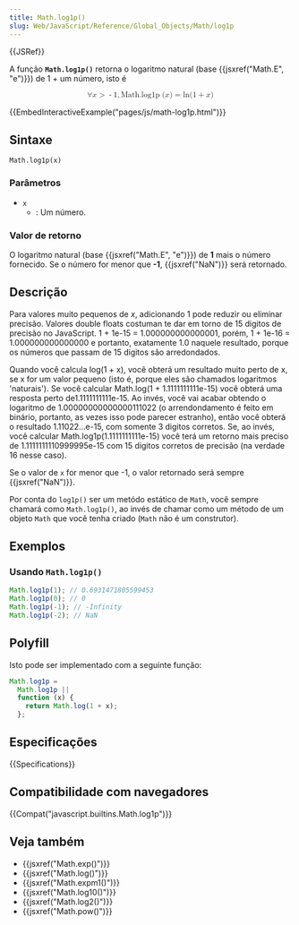 ```yaml
---
title: Math.log1p()
slug: Web/JavaScript/Reference/Global_Objects/Math/log1p
---
```


{{JSRef}}

A função **`Math.log1p()`** retorna o logaritmo natural (base {{jsxref("Math.E", "e")}}) de 1 + um número, isto é

<math display="block"><semantics><mrow><mo>∀</mo><mi>x</mi><mo>></mo><mo>-</mo><mn>1</mn><mo>,</mo><mstyle mathvariant="monospace"><mrow><mo lspace="0em" rspace="thinmathspace">Math.log1p</mo><mo stretchy="false">(</mo><mi>x</mi><mo stretchy="false">)</mo></mrow></mstyle><mo>=</mo><mo lspace="0em" rspace="0em">ln</mo><mo stretchy="false">(</mo><mn>1</mn><mo>+</mo><mi>x</mi><mo stretchy="false">)</mo></mrow><annotation encoding="TeX">\forall x > -1, \mathtt{\operatorname{Math.log1p}(x)} = \ln(1 + x)</annotation></semantics></math>

{{EmbedInteractiveExample("pages/js/math-log1p.html")}}

## Sintaxe

```
Math.log1p(x)
```

### Parâmetros

- `x`
  - : Um número.

### Valor de retorno

O logaritmo natural (base {{jsxref("Math.E", "e")}}) de **1** mais o número fornecido. Se o número for menor que **-1**, {{jsxref("NaN")}} será retornado.

## Descrição

Para valores muito pequenos de _x_, adicionando 1 pode reduzir ou eliminar precisão. Valores double floats costuman te dar em torno de 15 digitos de precisão no JavaScript. 1 + 1e-15 = 1.000000000000001, porém, 1 + 1e-16 = 1.000000000000000 e portanto, exatamente 1.0 naquele resultado, porque os números que passam de 15 digitos são arredondados.

Quando você calcula log(1 + x), você obterá um resultado muito perto de x, se x for um valor pequeno (isto é, porque eles são chamados logaritmos 'naturais'). Se você calcular Math.log(1 + 1.1111111111e-15) você obterá uma resposta perto de1.1111111111e-15. Ao invés, você vai acabar obtendo o logaritmo de 1.00000000000000111022 (o arrendondamento é feito em binário, portanto, as vezes isso pode parecer estranho), então você obterá o resultado 1.11022...e-15, com somente 3 digitos corretos. Se, ao invés, você calcular Math.log1p(1.1111111111e-15) você terá um retorno mais preciso de 1.1111111110999995e-15 com 15 digitos corretos de precisão (na verdade 16 nesse caso).

Se o valor de `x` for menor que -1, o valor retornado será sempre {{jsxref("NaN")}}.

Por conta do `log1p()` ser um metódo estático de `Math`, você sempre chamará como `Math.log1p()`, ao invés de chamar como um método de um objeto `Math` que você tenha criado (`Math` não é um construtor).

## Exemplos

### Usando `Math.log1p()`

```js
Math.log1p(1); // 0.6931471805599453
Math.log1p(0); // 0
Math.log1p(-1); // -Infinity
Math.log1p(-2); // NaN
```

## Polyfill

Isto pode ser implementado com a seguinte função:

```js
Math.log1p =
  Math.log1p ||
  function (x) {
    return Math.log(1 + x);
  };
```

## Especificações

{{Specifications}}

## Compatibilidade com navegadores

{{Compat("javascript.builtins.Math.log1p")}}

## Veja também

- {{jsxref("Math.exp()")}}
- {{jsxref("Math.log()")}}
- {{jsxref("Math.expm1()")}}
- {{jsxref("Math.log10()")}}
- {{jsxref("Math.log2()")}}
- {{jsxref("Math.pow()")}}
